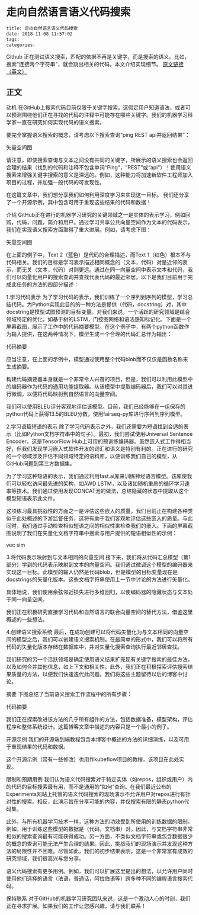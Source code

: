 # 走向自然语言语义代码搜索
```bash
title: 走向自然语言语义代码搜索
date: 2018-11-08 11:57:02
tags:
categories:
```

Github 正在测试语义搜索，匹配的依据不再是关键字，而是搜索的语义。比如，搜索"连接两个字符串"，就会跳出相关的代码。本文介绍实现细节。
[原文链接（英文）](https://githubengineering.com/towards-natural-language-semantic-code-search/)

## 正文

动机
在GitHub上搜索代码目前仅限于关键字搜索。这假定用户知道语法，或者可以预测围绕他们正在寻找的代码的注释中可能存在哪些关键字。我们的机器学习科学家一直在研究如何实现代码的语义搜索。

要完全掌握语义搜索的概念，请考虑以下搜索查询“ping REST api并返回结果”：

矢量空间图

请注意，即使搜索查询与文本之间没有共同的关键字，所展示的语义搜索也会返回合理的结果（找到的代码和注释不包含单词“Ping”，“REST”或“api”）！使用语义搜索来增强关键字搜索的意义是深远的。例如，这种能力将加速新软件工程师加入项目的过程，并加强一般代码的可发现性。

在这篇文章中，我们想分享我们如何利用深度学习来实现这一目标。 我们还分享了一个开源示例，其中包含可用于重现这些结果的代码和数据！

介绍
GitHub正在进行的机器学习研究的关键领域之一是实体的表示学习，例如回购，代码，问题，简介和用户。通过学习共享公共向量空间作为文本的代码表示，我们在实现语义搜索方面取得了重大进展。例如，请考虑下图：

矢量空间图

在上面的例子中，Text 2（蓝色）是代码的合理描述，而Text 1（红色）根本不与代码相关。我们的目标是学习表示描述相同概念的（文本，代码）对是近邻的表示，而无关（文本，代码）对则更远。通过在同一向量空间中表示文本和代码，我们可以向量化用户的搜索查询并查找代表代码的最近邻居。以下是我们目前用于完成此任务的方法的四部分描述：

1.学习代码表示
为了学习代码的表示，我们训练了一个序列到序列的模型，学习总结代码。为Python实现此目的的一种方法是提供（代码，docstring）对，其中docstring是模型试图预测的目标变量。对我们来说，一个活跃的研究领域是结合领域特定的优化，如基于树的LSTM，门控图网络和语法感知标记化。下面是一个屏幕截图，展示了工作中的代码摘要模型。在这个例子中，有两个python函数作为输入提供，在这两种情况下，模型生成一个合理的代码汇总作为输出：

代码摘要

应当注意，在上面的示例中，模型通过使用整个代码blob而不仅仅是函数名称来生成摘要。

构建代码摘要器本身就是一个非常令人兴奋的项目，但是，我们可以利用此模型中的编码器作为代码的通用功能提取器。从该模型中提取编码器后，我们可以对其进行微调，以便将代码映射到自然语言的向量空间。

我们可以使用BLEU评分客观地评估该模型。目前，我们已经能够在一组保存的python代码上获得13.5的BLEU分数，使用fairseq-py库进行序列到序列模型。

2.学习语篇短语的表示
除了学习代码表示之外，我们还需要为短语找到合适的表示（比如Python文档字符串中的句子）。最初，我们尝试使用Universal Sentence Encoder，这是TensorFlow Hub上可用的预训练编码器。虽然嵌入式工作得相当好，但我们发现学习嵌入式软件开发的词汇和语义是特别有利的。正在进行的研究的一个领域涉及评估不同领域特定的语料库，以便训练我们自己的模型，从GitHub问题到第三方数据集。

为了学习这种短语的表示，我们通过利用fast.ai库来训练神经语言模型。该库使我们可以轻松访问最先进的架构，如AWD LSTM，以及诸如随机重启的循环学习速率等技术。我们通过使用发现CONCAT池的做法，总结隐藏的状态中提取从这个模型短语表示此文件。

这项练习最具挑战性的方面之一是评估这些嵌入的质量。我们目前正在构建各种类似于此处概述的下游监督任务，这将有助于我们客观地评估这些嵌入的质量。与此同时，我们通过手动检查相似短语之间的相似性来检查我们的嵌入。下面的屏幕截图说明了我们在矢量化文档字符串中搜索与用户提供的短语相似性的示例：

vec sim

3.将代码表示映射到与文本相同的向量空间
接下来，我们将从代码汇总模型（第1部分）学到的代码表示映射到文本的向量空间。我们通过微调这个模型的编码器来实现这一目标。此模型的输入仍然是代码blob，但是模型的目标变量现在是docstrings的矢量化版本。这些文档字符串使用上一节中讨论的方法进行矢量化。

具体地说，我们使用余弦邻近损失进行多维回归，以使编码器的隐藏状态与文本处于同一向量空间。

我们正在积极研究直接学习代码和自然语言的联合向量空间的替代方法，借鉴这里概述的一些想法。

4.创建语义搜索系统
最后，在成功创建可以将代码矢量化为与文本相同的向量空间的模型之后，我们可以创建语义搜索机制。在最简单的形式中，我们可以将所有代码的矢量化版本存储在数据库中，并对矢量化搜索查询执行最近邻居查找。

我们研究的另一个活跃领域是确定使用语义结果扩充现有关键字搜索的最佳方法，以及如何合并其他信息，如上下文和相关性。此外，我们正在积极探索评估搜索结果质量的方法，以便我们快速迭代此问题。我们将这些主题留待以后的博客中讨论。

摘要
下图总结了当前语义搜索工作流程中的所有步骤：

代码摘要

我们正在探索改进该方法的几乎所有组件的方法，包括数据准备，模型架构，评估程序和整体系统设计。这篇博客文章中描述的内容只是一个最小的例子。

开源示例
我们的开源端到端教程包含本博客中概述的方法的详细演练，以及可用于重现结果的代码和数据。

这个开源示例（带有一些修改）也用作kubeflow项目的教程，该项目在此处实现。

限制和预期用例
我们认为语义代码搜索对于特定实体（如repos，组织或用户）内的代码的目标搜索最有用，而不是通用的“如何”查询。在我们最近公布的Experiments网站上托管的语义代码搜索的现场演示不允许用户对repos进行有针对性的搜索。相反，此演示旨在分享可能的内容，并仅搜索有限的静态python代码集。

此外，与所有机器学习技术一样，这种方法的功效受到所使用的训练数据的限制。例如，用于训练这些模型的数据是（代码，文档串）对。因此，与文档字符串非常相似的搜索查询最有可能获得成功。另一方面，不类似文档字符串或包含数据很少的概念的查询可能无法产生合理的结果。因此，挑战我们的现场演示并发现这种方法的局限性并不困难。尽管如此，我们的初步结果表明，这是一个非常富有成效的研究领域，我们很高兴与您分享。

语义代码搜索有更多用例。例如，我们可以扩展这里提出的想法，以允许用户同时使用他们选择的语言（法语，普通话，阿拉伯语等）跨多种不同的编程语言搜索代码。

保持联系
对于GitHub的机器学习研究团队来说，这是一个激动人心的时刻，我们正在寻求扩展。如果我们的工作让您感兴趣，请与我们联系！